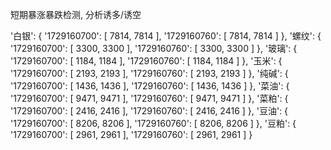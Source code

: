 
短期暴涨暴跌检测, 分析诱多/诱空


'白银': { '1729160700': [ 7814, 7814 ], '1729160760': [ 7814, 7814 ] },
'螺纹': { '1729160700': [ 3300, 3300 ], '1729160760': [ 3300, 3300 ] },
'玻璃': { '1729160700': [ 1184, 1184 ], '1729160760': [ 1184, 1184 ] },
'玉米': { '1729160700': [ 2193, 2193 ], '1729160760': [ 2193, 2193 ] },
'纯碱': { '1729160700': [ 1436, 1436 ], '1729160760': [ 1436, 1436 ] },
'菜油': { '1729160700': [ 9471, 9471 ], '1729160760': [ 9471, 9471 ] },
'菜粕': { '1729160700': [ 2416, 2416 ], '1729160760': [ 2416, 2416 ] },
'豆油': { '1729160700': [ 8206, 8206 ], '1729160760': [ 8206, 8206 ] },
'豆粕': { '1729160700': [ 2961, 2961 ], '1729160760': [ 2961, 2961 ] }